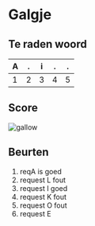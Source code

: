 # Galgje

## Te raden woord

|A|.|i|.|.|
|-|-|-|-|-|
|1|2|3|4|5|

## Score
![gallow](./images/4.png)

## Beurten
1. reqA is goed
2. request L fout
3. request I goed
4. request K fout
5. request O fout
6. request E